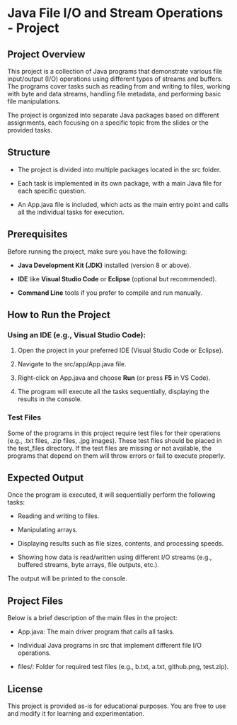 Java File I/O and Stream Operations - Project
=============================================

**Project Overview**
--------------------

This project is a collection of Java programs that demonstrate various file input/output (I/O) operations using different types of streams and buffers. The programs cover tasks such as reading from and writing to files, working with byte and data streams, handling file metadata, and performing basic file manipulations.

The project is organized into separate Java packages based on different assignments, each focusing on a specific topic from the slides or the provided tasks.

**Structure**
-------------

*   The project is divided into multiple packages located in the src folder.
    
*   Each task is implemented in its own package, with a main Java file for each specific question.
    
*   An App.java file is included, which acts as the main entry point and calls all the individual tasks for execution.

**Prerequisites**
-----------------

Before running the project, make sure you have the following:

*   **Java Development Kit (JDK)** installed (version 8 or above).
    
*   **IDE** like **Visual Studio Code** or **Eclipse** (optional but recommended).
    
*   **Command Line** tools if you prefer to compile and run manually.
    

**How to Run the Project**
--------------------------

### **Using an IDE (e.g., Visual Studio Code):**

1.  Open the project in your preferred IDE (Visual Studio Code or Eclipse).
    
2.  Navigate to the src/app/App.java file.
    
3.  Right-click on App.java and choose **Run** (or press **F5** in VS Code).
    
4.  The program will execute all the tasks sequentially, displaying the results in the console.
    
   
### **Test Files**

Some of the programs in this project require test files for their operations (e.g., .txt files, .zip files, .jpg images). These test files should be placed in the test\_files directory. If the test files are missing or not available, the programs that depend on them will throw errors or fail to execute properly.

**Expected Output**
-------------------

Once the program is executed, it will sequentially perform the following tasks:

*   Reading and writing to files.
    
*   Manipulating arrays.
    
*   Displaying results such as file sizes, contents, and processing speeds.
    
*   Showing how data is read/written using different I/O streams (e.g., buffered streams, byte arrays, file outputs, etc.).
    

The output will be printed to the console.

**Project Files**
-----------------

Below is a brief description of the main files in the project:

*   App.java: The main driver program that calls all tasks.
    
*   Individual Java programs in src that implement different file I/O operations.
    
*   files/: Folder for required test files (e.g., b.txt, a.txt, github.png, test.zip).
    

**License**
-----------

This project is provided as-is for educational purposes. You are free to use and modify it for learning and experimentation.
